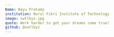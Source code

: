 ```yaml
---
Name: Bayu Pratama
institution: Nurul Fikri Institute of Technology
image: swtlbyz.jpg
quote: Work harder to get your dreams come true!
github: @swtlbyz
---
```

